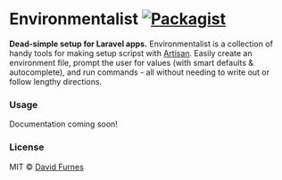 # Environmentalist [![Packagist](https://img.shields.io/packagist/v/DFurnes/environmentalist.svg?style=flat)](https://packagist.org/packages/DFurnes/environmentalist)
__Dead-simple setup for Laravel apps.__ Environmentalist is a collection of handy tools for making setup scripst with [Artisan](https://laravel.com/docs/5.5/artisan). Easily create an environment file, prompt the user for values (with smart defaults & autocomplete), and run commands - all without needing to write out or follow lengthy directions.

### Usage
Documentation coming soon!


### License
MIT &copy; [David Furnes](https://dfurnes.com)

